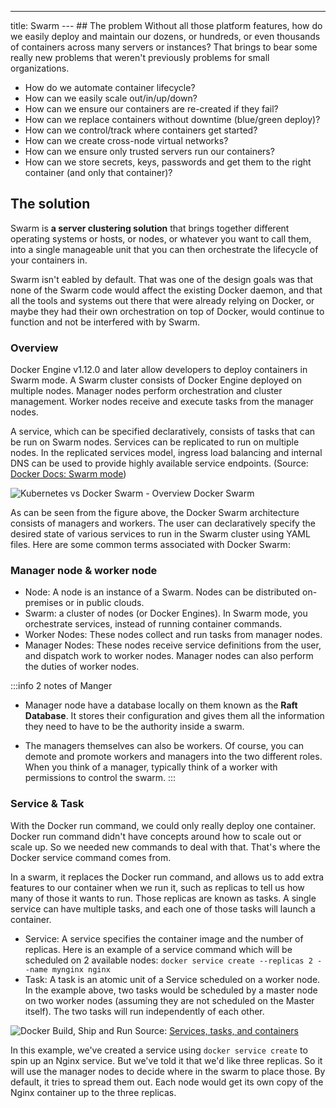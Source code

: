 ---
title: Swarm
--- ## The problem
Without all those platform features, how do we easily deploy and maintain our dozens, or hundreds, or even thousands of containers across many servers or instances?  That brings to bear some really new problems that weren't previously problems for small organizations.

- How do we automate container lifecycle?
- How can we easily scale out/in/up/down?
- How can we ensure our containers are re-created if they fail?
- How can we replace containers without downtime (blue/green deploy)?
- How can we control/track where containers get started?
- How can we create cross-node virtual networks?
- How can we ensure only trusted servers run our containers?
- How can we store secrets, keys, passwords and get them to the right container (and only that container)?

## The solution

Swarm is **a server clustering solution** that brings together different operating systems or hosts, or nodes, or whatever you want to call them, into a single manageable unit that you can then orchestrate the lifecycle  of your containers in.

Swarm isn't eabled by default. That was one of the design goals was that none of the Swarm code would affect the existing Docker daemon, and that all the tools and systems out there that were already relying on Docker, or maybe they had their own orchestration on top of Docker, would continue to function and not be interfered with by Swarm.

### Overview
Docker Engine v1.12.0 and later allow developers to deploy containers in Swarm mode. A Swarm cluster consists of Docker Engine deployed on multiple nodes. Manager nodes perform orchestration and cluster management. Worker nodes receive and execute tasks from the manager nodes.

A service, which can be specified declaratively, consists of tasks that can be run on Swarm nodes. Services can be replicated to run on multiple nodes. In the replicated services model, ingress load balancing and internal DNS can be used to provide highly available service endpoints. (Source: [Docker Docs: Swarm mode](https://docs.docker.com/engine/swarm/key-concepts/))

![Kubernetes vs Docker Swarm - Overview Docker Swarm](/img/web-development/docker/docker-architecture-1024x617.png)

As can be seen from the figure above, the Docker Swarm architecture consists of managers and workers. The user can declaratively specify the desired state of various services to run in the Swarm cluster using YAML files. Here are some common terms associated with Docker Swarm:

### Manager node & worker node
- Node: A node is an instance of a Swarm. Nodes can be distributed on-premises or in public clouds.
- Swarm: a cluster of nodes (or Docker Engines). In Swarm mode, you orchestrate services, instead of running container commands.
- Worker Nodes: These nodes collect and run tasks from manager nodes.
- Manager Nodes: These nodes receive service definitions from the user, and dispatch work to worker nodes. Manager nodes can also perform the duties of worker nodes. 

:::info 2 notes of Manger
- Manager node have a database locally on them known as the **Raft Database**. It stores their configuration and gives them all the information they need to have to be the authority inside a swarm.

- The managers themselves can also be workers. Of course, you can demote and promote workers and managers into the two different roles. When you think of a manager, typically think of a worker with permissions to control the swarm.
:::

### Service & Task

With the Docker run command, we could only really deploy one container. Docker run command didn't have concepts around how to scale out or scale up. So we needed new commands to deal with that. That's where the Docker service command comes from. 

In a swarm, it replaces the Docker run command, and allows us to add extra features to our container when we run it, such as replicas to tell us how many of those it wants to run. Those replicas are known as tasks. A single service can have multiple tasks, and each one of those tasks will launch a container.

- Service: A service specifies the container image and the number of replicas.  Here is an example of a service command which will be scheduled on 2 available nodes: 
`docker service create --replicas 2 --name mynginx nginx`
- Task: A task is an atomic unit of a Service scheduled on a worker node. In the example above, two tasks would be scheduled by a master node on two worker nodes (assuming they are not scheduled on the Master itself). The two tasks will run independently of each other.

![Docker Build, Ship and Run](/img/web-development/docker/services-diagram.png)
Source: [Services, tasks, and containers](https://docs.docker.com/engine/swarm/how-swarm-mode-works/services/#services-tasks-and-containers)

In this example, we've created a service using `docker service create` to spin up an Nginx service. But we've told it that we'd like three replicas. So it will use the manager nodes to decide where in the swarm to place those. By default, it tries to spread them out. Each node would get its own copy of the Nginx container up to the three replicas.

